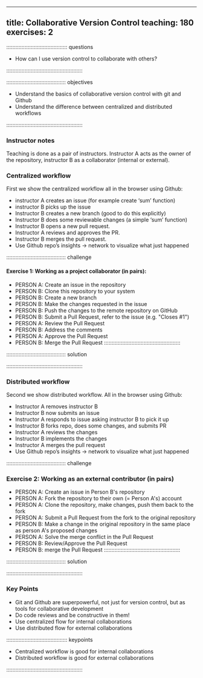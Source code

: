 
---
title: Collaborative Version Control
teaching: 180
exercises: 2
---

:::::::::::::::::::::::::::::::::::::::: questions

- How can I use version control to collaborate with others?

::::::::::::::::::::::::::::::::::::::::::::::::::


::::::::::::::::::::::::::::::::::::::: objectives

- Understand the basics of collaborative version control with git and Github
- Understand the difference between centralized and distributed workflows

::::::::::::::::::::::::::::::::::::::::::::::::::

### Instructor notes
Teaching is done as a pair of instructors. 
Instructor A acts as the owner of the repository, instructor B as a collaborator (internal or external).

### Centralized workflow
First we show the centralized workflow all in the browser using Github: 

* instructor A creates an issue (for example create ‘sum’ function)
* instructor B picks up the issue  
* Instructor B creates a new branch (good to do this explicitly) 
* Instructor B does some reviewable changes (a simple ‘sum’ function) 
* Instructor B opens a new pull request. 
* Instructor A reviews and approves the PR. 
* Instructor B merges the pull request. 
* Use Github repo’s insights -> network to visualize what just happened 

::::::::::::::::::::::::::::::::::::::: challenge

#### Exercise 1: Working as a project collaborator (in pairs):
- PERSON A: Create an issue in the repository
- PERSON B: Clone this repository to your system
- PERSON B: Create a new branch
- PERSON B: Make the changes requested in the issue
- PERSON B: Push the changes to the remote repository on GitHub
- PERSON B: Submit a Pull Request, refer to the issue (e.g. "Closes #1")
- PERSON A: Review the Pull Request
- PERSON B: Address the comments
- PERSON A: Approve the Pull Request
- PERSON B: Merge the Pull Request
::::::::::::::::::::::::::::::::::::::::::::::::::

::::::::::::::::::::::::::::::::::::::: solution



::::::::::::::::::::::::::::::::::::::::::::::::::

### Distributed workflow
Second we show distributed workflow. All in the browser using Github:

* Instructor A removes instructor B
* Instructor B now submits an issue
* Instructor A responds to issue asking instructor B to pick it up
* Instructor B forks repo, does some changes, and submits PR
* Instructor A reviews the changes
* Instructor B implements the changes
* Instructor A merges the pull request
* Use Github repo’s insights -> network to visualize what just happened 

::::::::::::::::::::::::::::::::::::::: challenge

### Exercise 2: Working as an external contributor (in pairs)

- PERSON A: Create an issue in Person B's repository
- PERSON A: Fork the repository to their own (= Person A's) account
- PERSON A: Clone the repository, make changes, push them back to the fork
- PERSON A: Submit a Pull Request from the fork to the original repository
- PERSON B: Make a change in the original repository in the same place as person A's proposed changes
- PERSON A: Solve the merge conflict in the Pull Request
- PERSON B: Review/Approve the Pull Request
- PERSON B: merge the Pull Request 
::::::::::::::::::::::::::::::::::::::::::::::::::

::::::::::::::::::::::::::::::::::::::: solution



::::::::::::::::::::::::::::::::::::::::::::::::::

### Key Points
* Git and Github are superpowerful, not just for version control, but as tools for collaborative development
* Do code reviews and be constructive in them!
* Use centralized flow for internal collaborations
* Use distributed flow for external collaborations

:::::::::::::::::::::::::::::::::::::::: keypoints

- Centralized workflow is good for internal collaborations
- Distributed workflow is good for external collaborations

::::::::::::::::::::::::::::::::::::::::::::::::::
